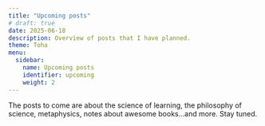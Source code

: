 ```yaml
---
title: "Upcoming posts"
# draft: true
date: 2025-06-18
description: Overview of posts that I have planned.
theme: Toha
menu:
  sidebar:
    name: Upcoming posts
    identifier: upcoming
    weight: 2
---
```


The posts to come are about the science of learning, the philosophy of science, metaphysics, notes about awesome books...and more. Stay tuned.